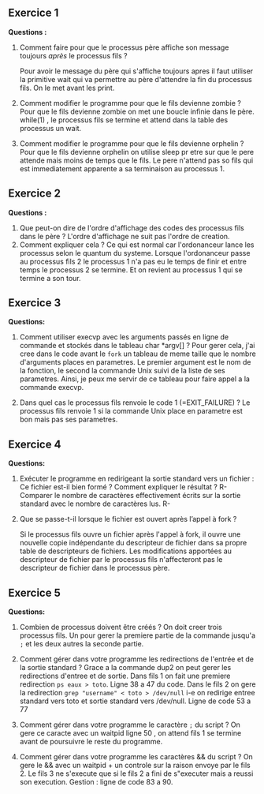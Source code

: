 ## Exercice 1

**Questions :**

1. Comment faire pour que le processus père affiche son message toujours *après* le processus fils ?

    Pour avoir le message du père qui s'affiche toujours apres il faut utiliser la primitive wait qui va permettre au père d'attendre la fin du processus fils. On le met avant les print.


2. Comment modifier le programme pour que le fils devienne  zombie ?
    Pour que le fils devienne zombie on met une boucle infinie dans le père. while(1) , le processus fils se termine et attend dans la table des processus un wait. 

3. Comment modifier le programme pour que le fils devienne orphelin ?
    Pour que le fils devienne orphelin on utilise sleep pr etre sur que le pere attende mais moins de temps que le fils.
    Le pere n'attend pas so fils qui est immediatement apparente a sa terminaison au processus 1.

##  Exercice 2

**Questions :**

1. Que peut-on dire de l'ordre d'affichage des codes des processus fils dans le père ?
    L'ordre d'affichage ne suit pas l'ordre de creation.
2. Comment expliquer cela ?
    Ce qui est normal car l'ordonanceur lance les processus selon le quantum du systeme.
    Lorsque l'ordonanceur passe au processus fils 2 le processus 1 n'a pas eu le temps de finir et entre temps le processus 2 se termine. Et on revient au processus 1 qui se termine a son tour.


## Exercice 3

**Questions:**

1. Comment utiliser execvp avec les arguments passés en ligne de commande et stockés dans le tableau char *argv[] ?
    Pour gerer cela, j'ai cree dans le code avant le `fork` un tableau de meme taille que le nombre d'arguments places en parametres.
    Le premier argument est le nom de la fonction, le second la commande Unix suivi de la liste de ses parametres.
    Ainsi, je peux me servir de ce tableau pour faire appel a la commande execvp.
    
2. Dans quel cas le processus fils renvoie le code 1 (=EXIT_FAILURE) ?
    Le processus fils renvoie 1 si la commande Unix place en parametre est bon mais pas ses parametres.

## Exercice 4
**Questions:**

1. Exécuter le programme en redirigeant la sortie standard vers un fichier :
    Ce fichier est-il bien formé ? Comment expliquer le résultat ?
        R-
    Comparer le nombre de caractères effectivement écrits sur la sortie standard avec le nombre de caractères lus.
        R-

2. Que se passe-t-il lorsque le fichier est ouvert après l’appel à fork ?

    Si le processus fils ouvre un fichier après l'appel à fork, il ouvre une nouvelle copie indépendante du descripteur de fichier dans sa propre table de descripteurs de fichiers. Les modifications apportées au descripteur de fichier par le processus fils n'affecteront pas le descripteur de fichier dans le processus père.

## Exercice 5
**Questions:**

1. Combien de processus doivent être créés ?
    On doit creer trois processus fils. Un pour gerer la premiere partie de la commande jusqu'a `;` et les deux autres la seconde partie.

2. Comment gérer dans votre programme les redirections de l'entrée et de la sortie standard ?
    Grace a la commande dup2 on peut gerer les redirections d'entree et de sortie.
    Dans fils 1 on fait une premiere redirection `ps eaux > toto`.
        Ligne 38 a 47 du code.
    Dans le fils 2 on gere la redirection `grep "username" < toto > /dev/null` i-e on redirige entree standard vers toto et sortie standard vers /dev/null.
        Ligne de code 53 a 77

3.  Comment gérer dans votre programme le caractère `;` du script ?
    On gere ce caracte avec un waitpid ligne 50 , on attend fils 1 se termine avant de poursuivre le reste du programme.

4. Comment gérer dans votre programme les caractères && du script ?
    On gere le && avec un waitpid + un controle sur la raison envoye par le fils 2. Le fils 3 ne s'execute que si le fils 2 a fini de s"executer mais a reussi son execution.
        Gestion : ligne de code 83 a 90.



